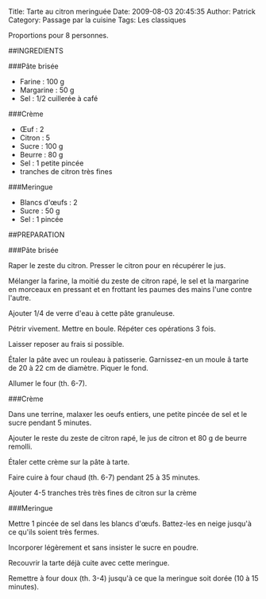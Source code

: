 Title: Tarte au citron meringuée
Date: 2009-08-03 20:45:35
Author: Patrick
Category: Passage par la cuisine
Tags: Les classiques

Proportions pour 8 personnes.

##INGREDIENTS

###Pâte brisée

-   Farine : 100 g
-   Margarine : 50 g
-   Sel : 1/2 cuillerée à café

###Crème

-   Œuf : 2
-   Citron : 5
-   Sucre : 100 g
-   Beurre : 80 g
-   Sel : 1 petite pincée
-   tranches de citron très fines

###Meringue

-   Blancs d'œufs : 2
-   Sucre : 50 g
-   Sel : 1 pincée

##PREPARATION

###Pâte brisée

Raper le zeste du citron. Presser le citron pour en récupérer le jus.

Mélanger la farine, la moitié du zeste de citron rapé, le sel et la
margarine en morceaux en pressant et en frottant les paumes des mains
l'une contre l'autre.

Ajouter 1/4 de verre d'eau à cette pâte granuleuse.

Pétrir vivement. Mettre en boule. Répéter ces opérations 3 fois.

Laisser reposer au frais si possible.

Étaler la pâte avec un rouleau à patisserie. Garnissez-en un moule â
tarte de 20 à 22 cm de diamètre. Piquer le fond.

Allumer le four (th. 6-7).

###Crème

Dans une terrine, malaxer les oeufs entiers, une petite pincée de sel et
le sucre pendant 5 minutes.

Ajouter le reste du zeste de citron rapé, le jus de citron et 80 g de
beurre remolli.

Étaler cette crème sur la pâte à tarte.

Faire cuire à four chaud (th. 6-7) pendant 25 à 35 minutes.

Ajouter 4-5 tranches très très fines de citron sur la crème

###Meringue

Mettre 1 pincée de sel dans les blancs d'œufs. Battez-les en neige
jusqu'à ce qu'ils soient très fermes.

Incorporer légèrement et sans insister le sucre en poudre.

Recouvrir la tarte déjà cuite avec cette meringue.

Remettre à four doux (th. 3-4) jusqu'à ce que la meringue soit dorée
(10 à 15 minutes).

